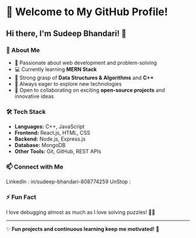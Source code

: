# 👋 Welcome to My GitHub Profile!

## Hi there, I'm Sudeep Bhandari! 🚀

### 🌟 About Me
- 🎯 Passionate about web development and problem-solving
- 💻 Currently learning **MERN Stack**
- 🔢 Strong grasp of **Data Structures & Algorithms** and **C++**
- 🌱 Always eager to explore new technologies
- 🤝 Open to collaborating on exciting **open-source projects** and innovative ideas

### 🛠️ Tech Stack
- **Languages:** C++, JavaScript
- **Frontend:** React.js, HTML, CSS
- **Backend:** Node.js, Express.js
- **Database:** MongoDB
- **Other Tools:** Git, GitHub, REST APIs

### 📫 Connect with Me
 LinkedIn :  in/sudeep-bhandari-808774259
 UnStop : 

### ⚡ Fun Fact
I love debugging almost as much as I love solving puzzles! 🧩😄

---
✨ **Fun projects and continuous learning keep me motivated!** 🚀

